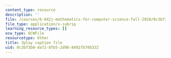 ```yaml
---
content_type: resource
description: ''
file: /courses/6-042j-mathematics-for-computer-science-fall-2010/0c3bf3b0da728fb52d968492fb70b332_XX7ePR21Ook.srt
file_type: application/x-subrip
learning_resource_types: []
ocw_type: OCWFile
resourcetype: Other
title: 3play caption file
uid: 0c3bf3b0-da72-8fb5-2d96-8492fb70b332
---
```

